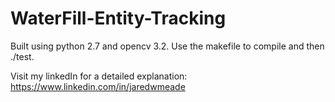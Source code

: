 # WaterFill-Entity-Tracking
Built using python 2.7 and opencv 3.2. Use the makefile to compile and then ./test.

Visit my linkedIn for a detailed explanation: https://www.linkedin.com/in/jaredwmeade
